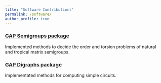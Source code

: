 ```yaml
---
title: "Software Contributions"
permalink: /software/
author_profile: true
---
```


### [GAP Semigroups package](http://www.gap-system.org/Packages/semigroups.html)  
Implemented methods to decide the order and torsion problems of natural and tropical matrix semigroups.  

### [GAP Digraphs package](http://www.gap-system.org/Packages/digraphs.html)  
Implementated methods for computing simple circuits.
